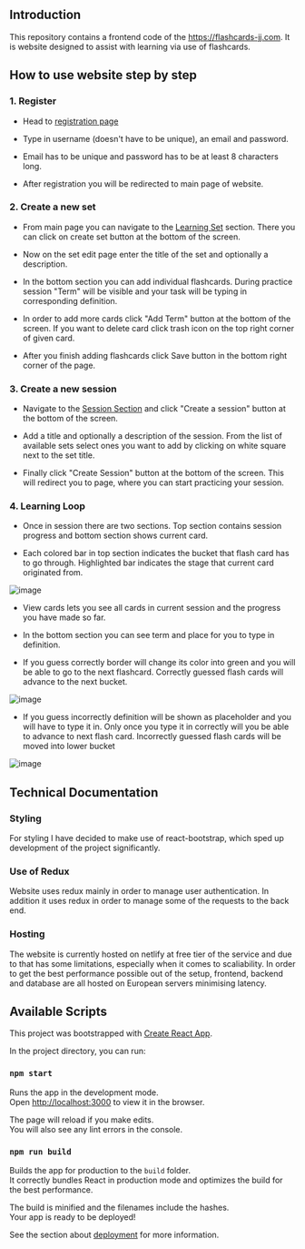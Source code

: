 ## Introduction

This repository contains a frontend code of the https://flashcards-jj.com.
It is website designed to assist with learning via use of flashcards.

## How to use website step by step

### 1. Register

* Head to [registration page](https://flashcards-jj.com/register)
* Type in username (doesn't have to be unique), an email and password.

* Email has to be unique and password has to be at least 8 characters long.

* After registration you will be redirected to main page of website.

### 2. Create a new set

* From main page you can navigate to the [Learning Set](https://flashcards-jj.com/sets) section. There you can click on create set button at the bottom of the screen. 

* Now on the set edit page enter the title of the set and optionally a description.

* In the bottom section you can add individual flashcards. During practice session "Term" will be visible and your task will be typing in corresponding definition.

* In order to add more cards click "Add Term" button at the bottom of the screen. If you want to delete card click trash icon on the top right corner of given card.

* After you finish adding flashcards click Save button in the bottom right corner of the page.

### 3. Create a new session

* Navigate to the [Session Section](https://flashcards-jj.com/sessions) and click "Create a session" button at the bottom of the screen.

* Add a title and optionally a description of the session. From the list of available sets select ones you want to add by clicking on white square next to the set title.

* Finally click "Create Session" button at the bottom of the screen. This will redirect you to page, where you can start practicing your session.

### 4. Learning Loop

* Once in session there are two sections. Top section contains session progress and bottom section shows current card.

* Each colored bar in top section indicates the bucket that flash card has to go through. Highlighted bar indicates the stage that current card originated from.

![image](https://user-images.githubusercontent.com/19439874/149222494-d07d9882-912e-40a0-9344-7ae4e2b832a4.png)

* View cards lets you see all cards in current session and the progress you have made so far. 

* In the bottom section you can see term and place for you to type in definition.

* If you guess correctly border will change its color into green and you will be able to go to the next flashcard. Correctly guessed flash cards will advance to the next bucket.

![image](https://user-images.githubusercontent.com/19439874/149223234-66262f8c-0250-4c87-92cb-22780e2ed499.png)

* If you guess incorrectly definition will be shown as placeholder and you will have to type it in. Only once you type it in correctly will you be able to advance to next flash card. Incorrectly guessed flash cards will be moved into lower bucket

![image](https://user-images.githubusercontent.com/19439874/149223378-09145649-0f7b-4df6-a81a-067b82fbbd70.png)

## Technical Documentation

### Styling

For styling I have decided to make use of react-bootstrap, which sped up development of the project significantly. 

### Use of Redux

Website uses redux mainly in order to manage user authentication. In addition it uses redux in order to manage some of the requests to the back end. 

### Hosting

The website is currently hosted on netlify at free tier of the service and due to that has some limitations, especially when it comes to scaliability. In order to get the best performance possible out of the setup, frontend, backend and database are all hosted on European servers minimising latency. 

## Available Scripts

This project was bootstrapped with [Create React App](https://github.com/facebook/create-react-app).

In the project directory, you can run:

### `npm start`

Runs the app in the development mode.\
Open [http://localhost:3000](http://localhost:3000) to view it in the browser.

The page will reload if you make edits.\
You will also see any lint errors in the console.

### `npm run build`

Builds the app for production to the `build` folder.\
It correctly bundles React in production mode and optimizes the build for the best performance.

The build is minified and the filenames include the hashes.\
Your app is ready to be deployed!

See the section about [deployment](https://facebook.github.io/create-react-app/docs/deployment) for more information.
